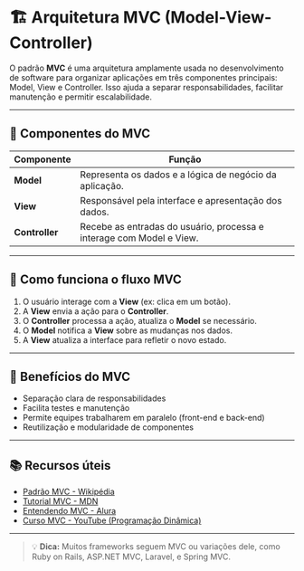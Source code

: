 # 🏗️ Arquitetura MVC (Model-View-Controller)

O padrão **MVC** é uma arquitetura amplamente usada no desenvolvimento de software para organizar aplicações em três componentes principais: Model, View e Controller. Isso ajuda a separar responsabilidades, facilitar manutenção e permitir escalabilidade.

---

## 📌 Componentes do MVC

| Componente | Função                                                      |
|------------|-------------------------------------------------------------|
| **Model**  | Representa os dados e a lógica de negócio da aplicação.     |
| **View**   | Responsável pela interface e apresentação dos dados.        |
| **Controller** | Recebe as entradas do usuário, processa e interage com Model e View. |

---

## 🧱 Como funciona o fluxo MVC

1. O usuário interage com a **View** (ex: clica em um botão).
2. A **View** envia a ação para o **Controller**.
3. O **Controller** processa a ação, atualiza o **Model** se necessário.
4. O **Model** notifica a **View** sobre as mudanças nos dados.
5. A **View** atualiza a interface para refletir o novo estado.

---

## 🔧 Benefícios do MVC

- Separação clara de responsabilidades
- Facilita testes e manutenção
- Permite equipes trabalharem em paralelo (front-end e back-end)
- Reutilização e modularidade de componentes

---

## 📚 Recursos úteis

- [Padrão MVC - Wikipédia](https://pt.wikipedia.org/wiki/Modelo-visão-controlador)
- [Tutorial MVC - MDN](https://developer.mozilla.org/pt-BR/docs/Glossary/MVC)
- [Entendendo MVC - Alura](https://www.alura.com.br/artigos/arquitetura-mvc-na-pratica)
- [Curso MVC - YouTube (Programação Dinâmica)](https://www.youtube.com/watch?v=1i4y_1LKNLY)

---

> 💡 **Dica:** Muitos frameworks seguem MVC ou variações dele, como Ruby on Rails, ASP.NET MVC, Laravel, e Spring MVC.
